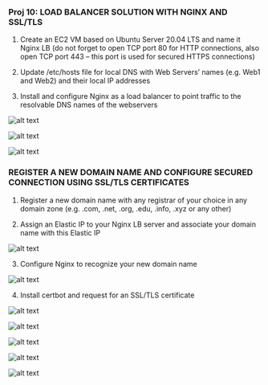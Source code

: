 ### Proj 10: LOAD BALANCER SOLUTION WITH NGINX AND SSL/TLS

1. Create an EC2 VM based on Ubuntu Server 20.04 LTS and name it Nginx LB (do not forget to open TCP port 80 for HTTP connections, also open TCP port 443 – this port is used for secured HTTPS connections)

2. Update /etc/hosts file for local DNS with Web Servers’ names (e.g. Web1 and Web2) and their local IP addresses

3. Install and configure Nginx as a load balancer to point traffic to the resolvable DNS names of the webservers

![alt text](./images/0%20upd%20etc%20host.png)

![alt text](./images/1%20nginx.conf.png)

![alt text](./images/2%20web%20record.png)

### REGISTER A NEW DOMAIN NAME AND CONFIGURE SECURED CONNECTION USING SSL/TLS CERTIFICATES

1. Register a new domain name with any registrar of your choice in any domain zone (e.g. .com, .net, .org, .edu, .info, .xyz or any other)

2. Assign an Elastic IP to your Nginx LB server and associate your domain name with this Elastic IP

![alt text](./images/3%20wel%20to%20nginx.png)

3. Configure Nginx to recognize your new domain name

![alt text](./images/4%20sudo%20snapd.png)

4. Install certbot and request for an SSL/TLS certificate

![alt text](./images/5%20classic%20certbot.png)

![alt text](./images/6%20web%20page%20loading.png)

![alt text](./images/7%20webpage%20secured.png)

![alt text](./images/8%20webpage%20secured.png)

![alt text](./images/9%20**.png)